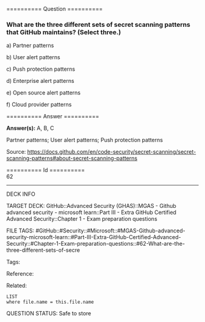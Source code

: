 ========== Question ==========  

### What are the three different sets of secret scanning patterns that GitHub maintains? (Select three.)

a) Partner patterns

b) User alert patterns

c) Push protection patterns

d) Enterprise alert patterns

e) Open source alert patterns

f) Cloud provider patterns  

========== Answer ==========  

**Answer(s):** A, B, C

Partner patterns; User alert patterns; Push protection patterns

Source: https://docs.github.com/en/code-security/secret-scanning/secret-scanning-patterns#about-secret-scanning-patterns

========== Id ==========  
62

---

DECK INFO

TARGET DECK: GitHub::Advanced Security (GHAS)::MGAS - Github advanced security - microsoft learn::Part III - Extra GitHub Certified Advanced Security::Chapter 1 - Exam preparation questions

FILE TAGS: #GitHub::#Security::#Microsoft::#MGAS-Github-advanced-security-microsoft-learn::#Part-III-Extra-GitHub-Certified-Advanced-Security::#Chapter-1-Exam-preparation-questions::#62-What-are-the-three-different-sets-of-secre

Tags:

Reference:

Related:

```dataview
LIST
where file.name = this.file.name
```

QUESTION STATUS: Safe to store
